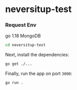 # neversitup-test

### Request Env
go 1.18
MongoDB

```sh
cd neversitup-test
```
Next, install the dependencies:
```sh
go get ./...
```
Finally, run the app on port `3000`:
```sh
go run .
```
